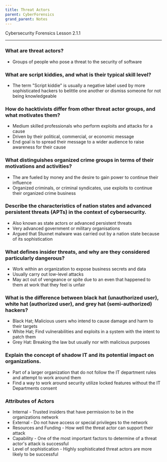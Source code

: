 ```yaml
---
title: Threat Actors
parent: CyberForensics 
grand_parent: Notes
---
```

Cybersecurity Forensics Lesson 2.1.1
___
### What are threat actors?
- Groups of people who pose a threat to the security of software

### What are script kiddies, and what is their typical skill level?
- The term "Script kiddie" is usually a negative label used by more sophisticated hackers to belittle one another or dismiss someone for not being knowledgeable

### How do hacktivists differ from other threat actor groups, and what motivates them?
- Medium skilled professionals who perform exploits and attacks for a cause
- Driven by their political, commercial, or economic message
- End goal is to spread their message to a wider audience to raise awareness for their cause
  
### What distinguishes organized crime groups in terms of their motivations and activities?
- The are fueled by money and the desire to gain power to continue their influence
- Organized criminals, or criminal syndicates, use exploits to continue their organized crime business

### Describe the characteristics of nation states and advanced persistent threats (APTs) in the context of cybersecurity.
- Also known as state actors or advanced persistent threats
- Very advanced government or military organisations
- Argued that Stuxnet malware was carried out by a nation state because of its sophistication

### What defines insider threats, and why are they considered particularly dangerous?
  - Work within an organization to expose business secrets and data
  - Usually carry out low-level attacks
  - May act out of vengeance or spite due to an even that happened to them at work that they feel is unfair
  
### What is the difference between black hat (unauthorized user), white hat (authorized user), and grey hat (semi-authorized) hackers?
- Black Hat; Malicious users who intend to cause damage and harm to their targets
- White Hat; Find vulnerabilities and exploits in a system with the intent to patch them
- Grey Hat: Breaking the law but usually nor with malicious purposes

### Explain the concept of shadow IT and its potential impact on organizations.
- Part of a larger organization that do not follow the IT department rules and attempt to work around them
- Find a way to work around security utilize locked features without the IT Departments consent

### Attributes of Actors
- Internal - Trusted insiders that have permission to be in the organizations network
- External - Do not have access or special privileges to the network
- Resources and Funding - How well the threat actor can support their attack
- Capability -  One of the most important factors to determine of a threat actor's attack is successful
- Level of sophistication - Highly sophisticated threat actors are more likely to be successful